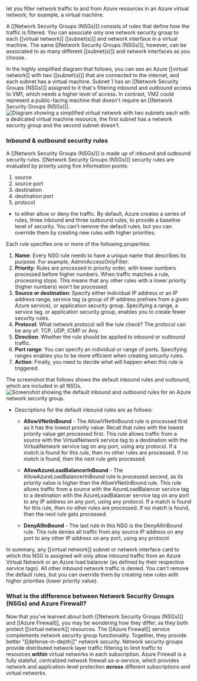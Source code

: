 let you filter network traffic to and from Azure resources in an Azure virtual network; for example, a virtual machine. 

A [[Network Security Groups (NSGs)]] consists of rules that define how the traffic is filtered. You can associate only one network security group to each [[virtual network]] [[subnet(s)]] and network interface in a virtual machine. The same [[Network Security Groups (NSGs)]], however, can be associated to as many different [[subnet(s)]] and network interfaces as you choose.

In the highly simplified diagram that follows, you can see an Azure [[virtual network]] with two [[subnet(s)]] that are connected to the internet, and each subnet has a virtual machine. Subnet 1 has an [[Network Security Groups (NSGs)]] assigned to it that's filtering inbound and outbound access to VM1, which needs a higher level of access. In contrast, VM2 could represent a public-facing machine that doesn't require an [[Network Security Groups (NSGs)]].![Diagram showing a simplified virtual network with two subnets each with a dedicated virtual machine resource, the first subnet has a network security group and the second subnet doesn't.](https://learn.microsoft.com/en-us/training/wwl-sci/describe-basic-security-capabilities-azure/media/2-virtual-network.png)
### Inbound & outbound security rules
A [[Network Security Groups (NSGs)]] is made up of inbound and outbound security rules. [[Network Security Groups (NSGs)]] security rules are evaluated by priority using five information points: 
1. source
2. source port
3. destination
4. destination port
5. protocol 
- to either allow or deny the traffic. 
By default, Azure creates a series of rules, three inbound and three outbound rules, to provide a baseline level of security. You can't remove the default rules, but you can override them by creating new rules with higher priorities.

Each rule specifies one or more of the following properties:
1. **Name**: Every NSG rule needs to have a unique name that describes its purpose. For example, AdminAccessOnlyFilter.
2. **Priority**: Rules are processed in priority order, with lower numbers processed before higher numbers. When traffic matches a rule, processing stops. This means that any other rules with a lower priority (higher numbers) won't be processed.
3. **Source or destination**: Specify either individual IP address or an IP address range, service tag (a group of IP address prefixes from a given Azure service), or application security group. Specifying a range, a service tag, or application security group, enables you to create fewer security rules.
4. **Protocol**: What network protocol will the rule check? The protocol can be any of: TCP, UDP, ICMP or Any.
5. **Direction**: Whether the rule should be applied to inbound or outbound traffic.
6. **Port range**: You can specify an individual or range of ports. Specifying ranges enables you to be more efficient when creating security rules.
7. **Action**: Finally, you need to decide what will happen when this rule is triggered.

The screenshot that follows shows the default inbound rules and outbound, which are included in all NSGs.![Screenshot showing the default inbound and outbound rules for an Azure network security group.](https://learn.microsoft.com/en-us/training/wwl-sci/describe-basic-security-capabilities-azure/media/network-security-group-rules-inline.png)
- Descriptions for the default inbound rules are as follows:
	- **AllowVNetInBound** - The AllowVNetInBound rule is processed first as it has the lowest priority value. Recall that rules with the lowest priority value get processed first. This rule allows traffic from a source with the VirtualNetwork service tag to a destination with the VirtualNetwork service tag on any port, using any protocol. If a match is found for this rule, then no other rules are processed. If no match is found, then the next rule gets processed.
	
	- **AllowAzureLoadBalancerInBound** - The AllowAzureLoadBalancerInBound rule is processed second, as its priority value is higher than the AllowVNetInBound rule. This rule allows traffic from a source with the AzureLoadBalancer service tag to a destination with the AzureLoadBalancer service tag on any port to any IP address on any port, using any protocol. If a match is found for this rule, then no other rules are processed. If no match is found, then the next rule gets processed.
	
	- **DenyAllInBound** - The last rule in this NSG is the DenyAllInBound rule. This rule denies all traffic from any source IP address on any port to any other IP address on any port, using any protocol.
    
In summary, any [[virtual network]] subnet or network interface card to which this NSG is assigned will only allow inbound traffic from an Azure Virtual Network or an Azure load balancer (as defined by their respective service tags). All other inbound network traffic is denied. You can't remove the default rules, but you can override them by creating new rules with higher priorities (lower priority value).
### What is the difference between Network Security Groups (NSGs) and Azure Firewall?
Now that you've learned about both [[Network Security Groups (NSGs)]] and [[Azure Firewall]], you may be wondering how they differ, as they both protect [[virtual network]] resources. The [[Azure Firewall]] service complements network security group functionality. Together, they provide better "[[defense-in-depth]]" network security. Network security groups provide distributed network layer traffic filtering to limit traffic to resources _**within**_ virtual networks in each subscription. Azure Firewall is a fully stateful, centralized network firewall as-a-service, which provides network and application-level protection _**across**_ different subscriptions and virtual networks.